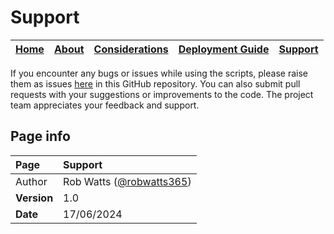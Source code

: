 # Support

| [Home](README.md) | [About](about.md) | [Considerations](considerations.md) | [Deployment Guide](deployment.md) | [Support](support.md) | 
| --- | --- | --- | --- | --- |

If you encounter any bugs or issues while using the scripts, please raise them as issues [here](https://github.com/robwatts365/MicrosoftTeamsPhone-ExtendEmergencyCalling/issues) in this GitHub repository. You can also submit pull requests with your suggestions or improvements to the code. The project team appreciates your feedback and support. 

## Page info

| Page | Support |
| :--- | :--- |
| Author | Rob Watts ([@robwatts365](https://github.com/robwatts365)) |
| **Version** | 1.0 |
| **Date** | 17/06/2024 |
